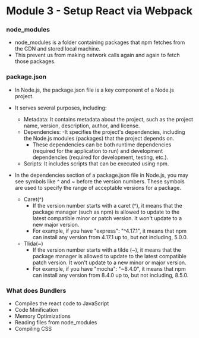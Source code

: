 # Module 3 - Setup React via Webpack

### node_modules
- node_modules is a folder containing packages that npm fetches from the CDN and stored local machine. 
- This prevent us from making network calls again and again to fetch those packages.

### package.json
- In Node.js, the package.json file is a key component of a Node.js project. 
- It serves several purposes, including:
    - Metadata: It contains metadata about the project, such as the project name, version, description, author, and license.
    - Dependencies: 
        -It specifies the project's dependencies, including the Node.js modules (packages) that the project depends on. 
        - These dependencies can be both runtime dependencies (required for the application to run) and development dependencies (required for development, testing, etc.).
    - Scripts: It includes scripts that can be executed using npm.
    
- In the dependencies section of a package.json file in Node.js, you may see symbols like ^ and ~ before the version numbers. These symbols are used to specify the range of acceptable versions for a package.
    - Caret(^)
        - If the version number starts with a caret (^), it means that the package manager (such as npm) is allowed to update to the latest compatible minor or patch version. It won't update to a new major version.
        - For example, if you have "express": "^4.17.1", it means that npm can install any version from 4.17.1 up to, but not including, 5.0.0.
    - Tlida(~)
        - If the version number starts with a tilde (~), it means that the package manager is allowed to update to the latest compatible patch version. It won't update to a new minor or major version.
        - For example, if you have "mocha": "~8.4.0", it means that npm can install any version from 8.4.0 up to, but not including, 8.5.0.

### What does Bundlers
- Compiles the react code to JavaScript
- Code Minification
- Memory Optimizations
- Reading files from node_modules
- Compiling CSS
